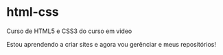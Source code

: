 # html-css

Curso de HTML5 e CSS3 do curso em video

Estou aprendendo a criar sites e agora vou gerênciar e meus repositórios!

